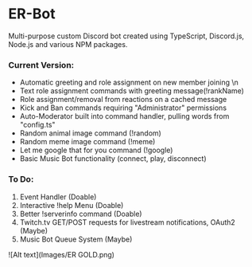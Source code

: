 # **ER-Bot**
Multi-purpose custom Discord bot created using TypeScript, Discord.js, Node.js and various NPM packages.

### **Current Version:**
- Automatic greeting and role assignment on new member joining \n 
- Text role assignment commands with greeting message(!rankName)
- Role assignment/removal from reactions on a cached message 
- Kick and Ban commands requiring "Administrator" permissions
- Auto-Moderator built into command handler, pulling words from "config.ts"
- Random animal image command (!random)
- Random meme image command (!meme)
- Let me google that for you command (!google)
- Basic Music Bot functionality (connect, play, disconnect)

### **To Do:**
1. Event Handler (Doable)
2. Interactive !help Menu (Doable)
3. Better !serverinfo command (Doable)
4. Twitch.tv GET/POST requests for livestream notifications, OAuth2 (Maybe)
5. Music Bot Queue System (Maybe)


![Alt text](Images/ER GOLD.png)
